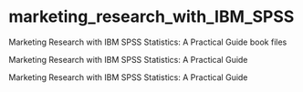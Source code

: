 # marketing_research_with_IBM_SPSS
Marketing Research with IBM SPSS Statistics: A Practical Guide book files


Marketing Research with IBM SPSS Statistics: A Practical Guide

Marketing Research with IBM SPSS Statistics: A Practical Guide
